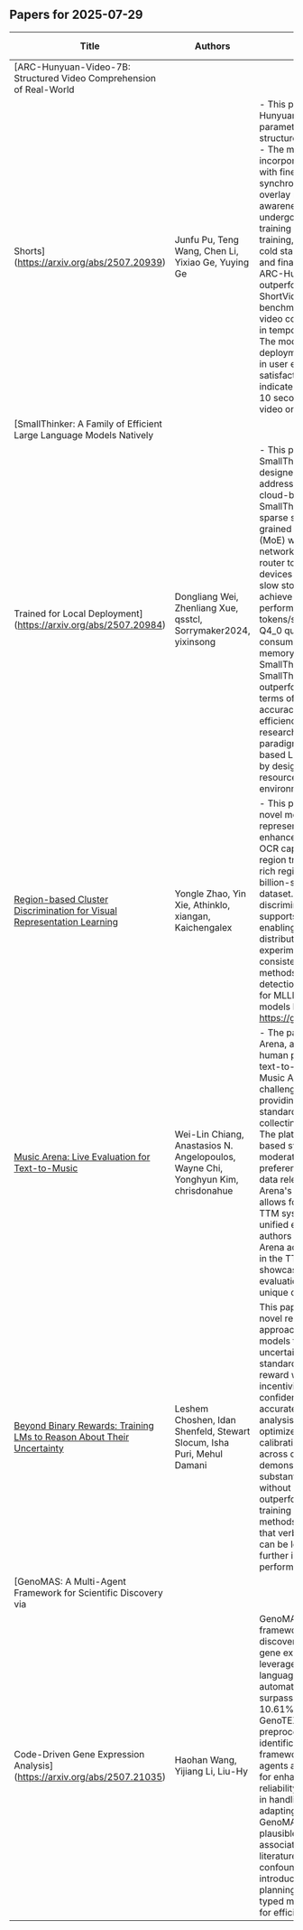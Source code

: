 

## Papers for 2025-07-29

| Title | Authors | Summary | Classification | GitHub URLs | HuggingFace URLs |
|-------|---------|---------|----------------|-------------|-----------------|
| [ARC-Hunyuan-Video-7B: Structured Video Comprehension of Real-World
  Shorts](https://arxiv.org/abs/2507.20939) | Junfu Pu, Teng Wang, Chen Li, Yixiao Ge, Yuying Ge | - This paper introduces ARC-Hunyuan-Video-7B, a 7B-parameter multimodal model for structured video comprehension. - The model architecture incorporates an audio encoder with fine-grained visual-audio synchronization and timestamp overlay mechanism for temporal awareness. - The model undergoes a comprehensive training regimen including pre-training, instruction fine-tuning, cold start, reinforcement learning, and final instruction fine-tuning. - ARC-Hunyuan-Video-7B outperforms existing baselines on ShortVid-Bench, a new benchmark for real-world short video comprehension, and excels in temporal video grounding. - The model's real-world deployment shows improvements in user engagement and satisfaction, and stress tests indicate an inference time of just 10 seconds for a one-minute video on H20 GPU. | ['Video Classification', 'Video-Text-to-Text', 'Multimodal', 'Summarization', 'Question Answering', 'Reinforcement Learning'] | [Link](https://github.com/TencentARC/ARC-Hunyuan-Video-7B) | N/A |
| [SmallThinker: A Family of Efficient Large Language Models Natively
  Trained for Local Deployment](https://arxiv.org/abs/2507.20984) | Dongliang Wei, Zhenliang Xue, qsstcl, Sorrymaker2024, yixinsong | - This paper introduces SmallThinker, a family of LLMs designed for local deployment, addressing limitations of existing cloud-based models. - SmallThinker utilizes a two-level sparse structure combining fine-grained Mixture-of-Experts (MoE) with sparse feed-forward networks, and a pre-attention router to optimize performance on devices with limited memory and slow storage. - The models achieve state-of-the-art performance, exceeding 20 tokens/s on ordinary CPUs with Q4_0 quantization, while consuming only 1GB and 8GB of memory, respectively. - SmallThinker-4B-A0.6B and SmallThinker-21B-A3B outperform comparable models in terms of both speed and accuracy, demonstrating the efficiency of its design. - The research challenges the traditional paradigm of adapting cloud-based LLMs for local deployment by designing them natively for resource-constrained environments. | ['Natural Language Processing', 'Text Generation'] | N/A | [Link](hf.co/PowerInfer/SmallThinker-4BA0.6B-Instruct), [Link](hf.co/PowerInfer/SmallThinker-21BA3B-Instruct) |
| [Region-based Cluster Discrimination for Visual Representation Learning](https://arxiv.org/abs/2507.20025) | Yongle Zhao, Yin Xie, Athinklo, xiangan, Kaichengalex | - This paper introduces RICE, a novel method for visual representation learning that enhances region-level visual and OCR capabilities. - RICE uses a region transformer layer to extract rich regional semantics from a billion-scale candidate region dataset. - A unified region cluster discrimination loss jointly supports object and OCR learning, enabling efficient and scalable distributed training. - Extensive experiments show that RICE consistently outperforms previous methods on segmentation, dense detection, and visual perception for MLLMs. - The pre-trained models have been released at https://github.com/deepglint/MVT. | ['Multimodal', 'Image Feature Extraction', 'Zero-Shot Object Detection', 'Image Segmentation'] | [Link](https://github.com/deepglint/MVT) | N/A |
| [Music Arena: Live Evaluation for Text-to-Music](https://arxiv.org/abs/2507.20900) | Wei-Lin Chiang, Anastasios N. Angelopoulos, Wayne Chi, Yonghyun Kim, chrisdonahue | - The paper introduces Music Arena, an open platform for human preference evaluation of text-to-music (TTM) models.  - Music Arena addresses challenges in TTM evaluation by providing a scalable and standardized approach for collecting human preferences.  - The platform features an LLM-based system for prompt moderation and routing, detailed preference collection, and a rolling data release policy.  - Music Arena's modular architecture allows for easy integration of new TTM systems while maintaining a unified evaluation protocol.  - The authors demonstrate how Music Arena addresses key challenges in the TTM ecosystem and showcases the potential of live evaluation for AI domains with unique characteristics. | ['Audio', 'Text-to-Audio'] | [Link](https://github.com/gclef-cmu/music-arena) | N/A |
| [Beyond Binary Rewards: Training LMs to Reason About Their Uncertainty](https://arxiv.org/abs/2507.16806) | Leshem Choshen, Idan Shenfeld, Stewart Slocum, Isha Puri, Mehul Damani | This paper introduces RLCR, a novel reinforcement learning approach for training language models to reason about their uncertainty.  RLCR augments the standard binary correctness reward with a Brier score, incentivizing calibrated confidence estimates alongside accurate predictions.  Theoretical analysis proves that RLCR optimizes for both accuracy and calibration. Empirical results across diverse datasets demonstrate that RLCR substantially improves calibration without sacrificing accuracy, outperforming both standard RL training and post-hoc calibration methods.  Finally,  the study shows that verbalized confidence scores can be leveraged at test time to further improve model performance. | ['Reinforcement Learning', 'Question Answering'] | N/A | N/A |
| [GenoMAS: A Multi-Agent Framework for Scientific Discovery via
  Code-Driven Gene Expression Analysis](https://arxiv.org/abs/2507.21035) | Haohan Wang, Yijiang Li, Liu-Hy | GenoMAS is a novel multi-agent framework designed for scientific discovery through code-driven gene expression analysis. It leverages six specialized large language models (LLMs) to automate complex workflows and surpasses existing methods by 10.61% and 16.85% on the GenoTEX benchmark in data preprocessing and gene identification, respectively.  The framework integrates autonomous agents and structured workflows for enhanced flexibility and reliability, addressing challenges in handling noisy data and adapting to edge cases.  GenoMAS surfaces biologically plausible gene-phenotype associations, corroborated by the literature, while adjusting for latent confounders.  The framework introduces a novel guided-planning mechanism and uses a typed message-passing protocol for efficient agent collaboration. | ['Natural Language Processing', 'Text Generation', 'Text2Text Generation', 'Other'] | [Link](https://github.com/Liu-Hy/GenoMAS) | N/A |
